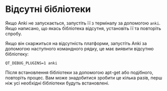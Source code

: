# Відсутні бібліотеки

Якщо Anki не запускається, запустіть її з терміналу за допомогою `anki`. Якщо написано, що якась бібліотека відсутня, установіть її та повторіть спробу.

Якщо він скаржиться на відсутність платформи, запустіть Anki за допомогою
наступного командного рядку, це має виявити відсутню бібліотеку:

```shell
QT_DEBUG_PLUGINS=1 anki
```

Після встановлення бібліотеки за допомогою apt-get або подібного, повторіть процес. Вам  може знадобитися зробити це кілька разів, перш ніж усі необхідні бібліотеки будуть встановлені.
